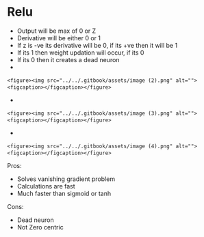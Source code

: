 # Relu

* Output will be max of 0 or Z
* Derivative will be either 0 or 1
* If z is -ve its derivative will be 0, if its +ve then it will be 1
* If its 1 then weight updation will occur, if its 0&#x20;
* If its 0 then it creates a dead neuron
*

    <figure><img src="../../.gitbook/assets/image (2).png" alt=""><figcaption></figcaption></figure>
*

    <figure><img src="../../.gitbook/assets/image (3).png" alt=""><figcaption></figcaption></figure>
*

    <figure><img src="../../.gitbook/assets/image (4).png" alt=""><figcaption></figcaption></figure>

Pros:

* Solves vanishing gradient problem
* Calculations are fast
* Much faster than sigmoid or tanh

Cons:

* Dead neuron
* Not Zero centric
